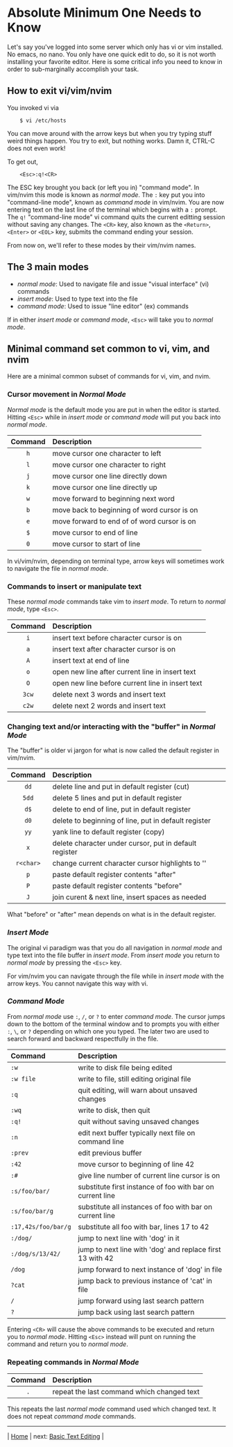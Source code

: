 # Absolute Minimum One Needs to Know

Let's say you've logged into some server which only has
vi or vim installed.  No emacs, no nano.  You only have
one quick edit to do, so it is not worth installing your
favorite editor.  Here is some critical info you need to
know in order to sub-marginally accomplish your task.

## How to exit vi/vim/nvim

You invoked vi via

```
    $ vi /etc/hosts
```

You can move around with the arrow keys but when you try typing
stuff weird things happen.  You try to exit, but nothing works.
Damn it, CTRL-C does not even work!

To get out,

```
    <Esc>:q!<CR>
```

The ESC key brought you back (or left you in) "command mode".
In vim/nvim this mode is known as *normal mode*.  The `:` key
put you into "command-line mode", known as *command mode*
in vim/nvim.  You are now entering text on the last line of
the terminal which begins with a `:` prompt.  The `q!`
"command-line mode" vi command quits the current editting 
session without saving any changes.  The `<CR>` key, also
known as the `<Return>`, `<Enter>` or `<EOL>` key, submits
the command ending your session.

From now on, we'll refer to these modes by their vim/nvim names.

## The 3 main modes

* *normal mode*: Used to navigate file and issue "visual interface" (vi) commands
* *insert mode*: Used to type text into the file
* *command mode*: Used to issue "line editor" (ex) commands

If in either *insert mode* or *command mode*, `<Esc>` will take
you to *normal mode*.

## Minimal command set common to vi, vim, and nvim

Here are a minimal common subset of commands for vi, vim, and nvim.

### Cursor movement in *Normal Mode*

*Normal mode* is the default mode you are put in when the editor
is started.  Hitting `<Esc>` while in *insert mode* or *command mode*
will put you back into *normal mode*.

| Command  | Description                                 |
|:--------:|:------------------------------------------- |
| `h`      | move cursor one character to left           |
| `l`      | move cursor one character to right          |
| `j`      | move cursor one line directly down          |
| `k`      | move cursor one line directly up            |
| `w`      | move forward to beginning next word         |
| `b`      | move back to beginning of word cursor is on |
| `e`      | move forward to end of of word cursor is on |
| `$`      | move cursor to end of line                  |
| `0`      | move cursor to start of line                |

In vi/vim/nvim, depending on terminal type, arrow keys will
sometimes work to navigate the file in *normal mode*.

### Commands to insert or manipulate text

These *normal mode* commands take vim to *insert mode*.
To return to *normal mode*, type `<Esc>`.

| Command | Description                                      |
|:-------:|:------------------------------------------------ |
| `i`     | insert text before character cursor is on        |
| `a`     | insert text after character cursor is on         |
| `A`     | insert text at end of line                       |
| `o`     | open new line after current line in insert text  |
| `O`     | open new line before current line in insert text |
| `3cw`   | delete next 3 words and insert text              |
| `c2w`   | delete next 2 words and insert text              |

### Changing text and/or interacting with the "buffer" in *Normal Mode*

The "buffer" is older vi jargon for what is now
called the default register in vim/nvim.

| Command   | Description                                            |
|:---------:|:------------------------------------------------------ |
| `dd`      | delete line and put in default register (cut)          |
| `5dd`     | delete 5 lines and put in default register             |
| `d$`      | delete to end of line, put in default register         |
| `d0`      | delete to beginning of line, put in default register   |
| `yy`      | yank line to default register (copy)                   |
| `x`       | delete character under cursor, put in default register |
| `r<char>` | change current character cursor highlights to '<char>' |
| `p`       | paste default register contents "after"                |
| `P`       | paste default register contents "before"               |
| `J`       | join curent & next line, insert spaces as needed       |

What "before" or "after" mean depends on what is in the default register.

### *Insert Mode*

The original vi paradigm was that you do all navigation in *normal mode*
and type text into the file buffer in *insert mode*.  From *insert mode*
you return to *normal mode* by pressing the `<Esc>` key.

For vim/nvim you can navigate through the file while in *insert mode*
with the arrow keys.  You cannot navigate this way with vi.

### *Command Mode*

From *normal mode* use  `:`, `/`, or `?` to enter *command mode*.
The cursor jumps down to the bottom of the terminal window and to
prompts you with either `:`, `\`, or `?` depending on which one
you typed.  The later two are used to search forward and backward
respectfully in the file.

| Command             | Description                                               |
|:------------------- |:--------------------------------------------------------- |
| `:w`                | write to disk file being edited                           |
| `:w file`           | write to file, still editing original file                |
| `:q`                | quit editing, will warn about unsaved changes             |
| `:wq`               | write to disk, then quit                                  |
| `:q!`               | quit without saving unsaved changes                       |
| `:n`                | edit next buffer typically next file on command line      |
| `:prev`             | edit previous buffer                                      |
| `:42`               | move cursor to beginning of line 42                       |
| `:#`                | give line number of current line cursor is on             |
| `:s/foo/bar/`       | substitute first instance of foo with bar on current line |
| `:s/foo/bar/g`      | substitute all instances of foo with bar on current line  |
| `:17,42s/foo/bar/g` | substitute all foo with bar, lines 17 to 42               |
| `:/dog/`            | jump to next line with 'dog' in it                        |
| `:/dog/s/13/42/`    | jump to next line with 'dog' and replace first 13 with 42 |
| `/dog`              | jump forward to next instance of 'dog' in file            |
| `?cat`              | jump back to previous instance of 'cat' in file           |
| `/`                 | jump forward using last search pattern                    |
| `?`                 | jump back using last search pattern                       |

Entering `<CR>` will cause the above commands to be executed and return you
to *normal mode*.  Hitting `<Esc>` instead will punt on running the command
and return you to *normal mode*.

### Repeating commands in *Normal Mode*

| Command | Description                                |
|:-------:|:------------------------------------------ |
| `.`     | repeat the last command which changed text |

This repeats the last *normal mode* command used which changed text.
It does not repeat *command mode* commands.

---

| [Home][1] | next: [Basic Text Editing][2] |

[1]: ../README.md
[2]: 02-BasicTextEditing.md

